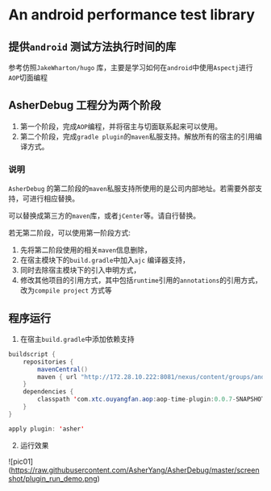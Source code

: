 # An android performance test library

## 提供`android` 测试方法执行时间的库
参考仿照`JakeWharton/hugo` 库，主要是学习如何在`android`中使用`Aspectj`进行`AOP`切面编程

## AsherDebug 工程分为两个阶段
1. 第一个阶段，完成`AOP`编程，并将宿主与切面联系起来可以使用。
2. 第二个阶段，完成`gradle plugin`的`maven`私服支持。解放所有的宿主的引用编译方式。

### 说明
`AsherDebug` 的第二阶段的`maven`私服支持所使用的是公司内部地址。若需要外部支持，可进行相应替换。

可以替换成第三方的`maven`库，或者`jCenter`等。请自行替换。

若无第二阶段，可以使用第一阶段方式:

1. 先将第二阶段使用的相关`maven`信息删除，
2. 在宿主模块下的`build.gradle`中加入`ajc` 编译器支持，
3. 同时去除宿主模块下的引入申明方式，
4. 修改其他项目的引用方式，其中包括`runtime`引用的`annotations`的引用方式，改为`compile project` 方式等


## 程序运行

1. 在宿主`build.gradle`中添加依赖支持
  ```JAVA
  buildscript {
      repositories {
          mavenCentral()
          maven { url "http://172.28.10.222:8081/nexus/content/groups/android_public/" }
      }
      dependencies {
          classpath 'com.xtc.ouyangfan.aop:aop-time-plugin:0.0.7-SNAPSHOT'
      }
  }
  
  apply plugin: 'asher'
  ```
  
2. 运行效果

![pic01] (https://raw.githubusercontent.com/AsherYang/AsherDebug/master/screenshot/plugin_run_demo.png)
